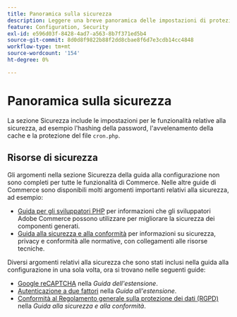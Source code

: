 ```yaml
---
title: Panoramica sulla sicurezza
description: Leggere una breve panoramica delle impostazioni di protezione per l'applicazione Adobe Commerce.
feature: Configuration, Security
exl-id: e596d03f-8428-4ad7-a563-8b7f371ed5b4
source-git-commit: 8d0d8f9822b88f2dd8cbae8f6d7e3cdb14cc4848
workflow-type: tm+mt
source-wordcount: '154'
ht-degree: 0%

---
```


# Panoramica sulla sicurezza

La sezione Sicurezza include le impostazioni per le funzionalità relative alla sicurezza, ad esempio l&#39;hashing della password, l&#39;avvelenamento della cache e la protezione del file `cron.php`.

## Risorse di sicurezza

Gli argomenti nella sezione Sicurezza della guida alla configurazione non sono completi per tutte le funzionalità di Commerce. Nelle altre guide di Commerce sono disponibili molti argomenti importanti relativi alla sicurezza, ad esempio:

- [Guida per gli sviluppatori PHP](https://developer.adobe.com/commerce/php/development/security/) per informazioni che gli sviluppatori Adobe Commerce possono utilizzare per migliorare la sicurezza dei componenti generati.
- [Guida alla sicurezza e alla conformità](https://devdocs.magento.com/security/security-and-compliance.html) per informazioni su sicurezza, privacy e conformità alle normative, con collegamenti alle risorse tecniche.

Diversi argomenti relativi alla sicurezza che sono stati inclusi nella guida alla configurazione in una sola volta, ora si trovano nelle seguenti guide:

- [Google reCAPTCHA](https://devdocs.magento.com/guides/v2.4/security/google-recaptcha.html) nella _Guida dell&#39;estensione_.
- [Autenticazione a due fattori](https://devdocs.magento.com/guides/v2.4/security/two-factor-authentication.html) nella _Guida all&#39;estensione_.
- [Conformità al Regolamento generale sulla protezione dei dati (RGPD)](https://devdocs.magento.com/compliance/privacy/gdpr.html) nella _Guida alla sicurezza e alla conformità_.
